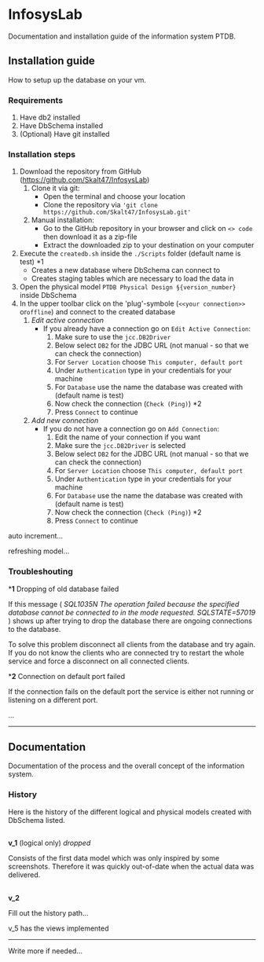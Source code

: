# InfosysLab

Documentation and installation guide of the information system PTDB.

## Installation guide

How to setup up the database on your vm.

### Requirements

1. Have db2 installed
2. Have DbSchema installed
3. (Optional) Have git installed

### Installation steps

1. Download the repository from GitHub (https://github.com/Skalt47/InfosysLab)
    1. Clone it via git:
        - Open the terminal and choose your location
        - Clone the repository via `'git clone https://github.com/Skalt47/InfosysLab.git'`
    2. Manual installation:
        - Go to the GitHub repository in your browser and click on `<> code` then download it as a zip-file
        - Extract the downloaded zip to your destination on your computer
2. Execute the `createdb.sh` inside the `./Scripts` folder (default name is test) *1
    - Creates a new database where DbSchema can connect to
    - Creates staging tables which are necessary to load the data in
3. Open the physical model `PTDB Physical Design §{version_number}` inside DbSchema
4. In the upper toolbar click on the 'plug'-symbole (`<<your connection>>` or`offline`) and connect to the created database
    1. *Edit active connection*
        - If you already have a connection go on `Edit Active Connection`:
            1. Make sure to use the `jcc.DB2Driver`
            2. Below select `DB2` for the JDBC URL (not manual - so that we can check the connection)
            3. For `Server Location` choose `This computer, default port`
            4. Under `Authentication` type in your credentials for your machine
            5. For `Database` use the name the database was created with (default name is test)
            6. Now check the connection (`Check (Ping)`) *2
            7. Press `Connect` to continue
    2. *Add new connection*
        - If you do not have a connection go on `Add Connection`:
            1. Edit the name of your connection if you want
            2. Make sure the `jcc.DB2Driver` is selected
            3. Below select `DB2` for the JDBC URL (not manual - so that we can check the connection)
            4. For `Server Location` choose `This computer, default port`
            5. Under `Authentication` type in your credentials for your machine
            6. For `Database` use the name the database was created with (default name is test)
            7. Now check the connection (`Check (Ping)`) *2
            8. Press `Connect` to continue

auto increment...

refreshing model...



### Troubleshouting

***1** Dropping of old database failed

If this message (
*SQL1035N  The operation failed because the specified database cannot be connected to in the mode requested.  SQLSTATE=57019*
) shows up after trying to drop the database there are ongoing connections to the database.

To solve this problem disconnect all clients from the database and try again.</br>
If you do not know the clients who are connected try to restart the whole service and force a disconnect on all connected clients.

***2** Connection on default port failed

If the connection fails on the default port the service is either not running or listening on a different port.

...



---

## Documentation

Documentation of the process and the overall concept of the information system.

### History

Here is the history of the different logical and physical models created with DbSchema listed.

##

**v_1** (logical only) *dropped*

Consists of the first data model which was only inspired by some screenshots. Therefore it was quickly out-of-date when the actual data was delivered.

##

**v_2**

Fill out the history path...

v_5 has the views implemented

---

Write more if needed...
